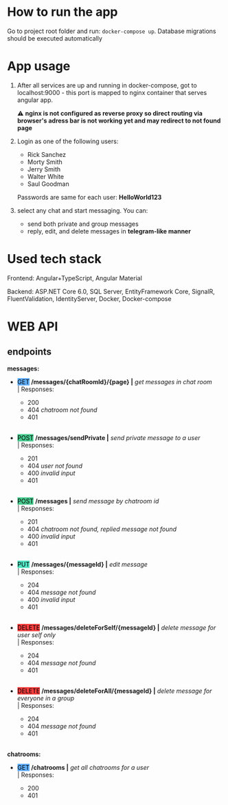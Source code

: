 # How to run the app
Go to project root folder and run: `docker-compose up`. 
Database migrations should be executed automatically

# App usage
1) After all services are up and running in docker-compose, got to localhost:9000 - this port is mapped to nginx container that serves angular app.

    :warning: **nginx is not configured as reverse proxy so direct routing via browser's adress bar is not working yet and may redirect to not found page**

2) Login as one of the following users:
    - Rick Sanchez
    - Morty Smith
    - Jerry Smith
    - Walter White
    - Saul Goodman
    
    Passwords are same for each user: **HelloWorld123**

3) select any chat and start messaging. You can:
    - send both private and group messages
    - reply, edit, and delete messages in **telegram-like manner**

# Used tech stack
Frontend: Angular+TypeScript, Angular Material

Backend: ASP.NET Core 6.0, SQL Server, EntityFramework Core, SignalR, FluentValidation, IdentityServer, Docker, Docker-compose

# WEB API

## endpoints
**messages:**
- <mark style="background-color: #61affe">GET</mark>
    **/messages/{chatRoomId}/{page} |** *get messages in chat room*<br/>
    | Responses:
    - 200 
    - 404 *chatroom not found*
    - 401
    
    <br/>
- <mark style="background-color: #49cc90">POST</mark>
    **/messages/sendPrivate |** *send private message to a user*<br/>
    | Responses:
    - 201
    - 404 *user not found*
    - 400 *invalid input*
    - 401

    <br/>
- <mark style="background-color: #49cc90">POST</mark>
    **/messages |** *send message by chatroom id*<br/>
    | Responses:
    - 201
    - 404 *chatroom not found, replied message not found*
    - 400 *invalid input*
    - 401 

    <br/>
- <mark style="background-color: #50e3c2">PUT</mark>
    **/messages/{messageId} |** *edit message*<br/>
    | Responses:
    - 204
    - 404 *message not found*
    - 400 *invalid input*
    - 401

    <br/>
- <mark style="background-color: #f93e3e">DELETE</mark>
    **/messages/deleteForSelf/{messageId} |** *delete message for user self only*<br/>
    | Responses:
    - 204
    - 404 *message not found* 
    - 401

    <br/>
- <mark style="background-color: #f93e3e">DELETE</mark>
    **/messages/deleteForAll/{messageId} |** *delete message for everyone in a group*<br/>
    | Responses:
    - 204
    - 404 *message not found*
    - 401

    <br/>
**chatrooms:**
- <mark style="background-color: #61affe">GET</mark>
    **/chatrooms |** *get all chatrooms for a user*<br/>
    | Responses:
    - 200 
    - 401

    <br/> 
